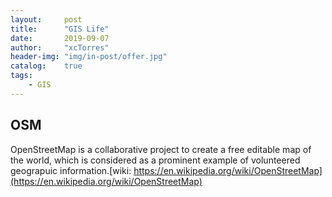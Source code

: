 ```yaml
---
layout:     post
title:      "GIS Life"
date:       2019-09-07
author:     "xcTorres"
header-img: "img/in-post/offer.jpg"
catalog:    true
tags:
    - GIS
---
```


## OSM  
OpenStreetMap is a collaborative project to create a free editable map of the world, which is considered as a prominent example of volunteered geograpuic information.[wiki: https://en.wikipedia.org/wiki/OpenStreetMap](https://en.wikipedia.org/wiki/OpenStreetMap)
